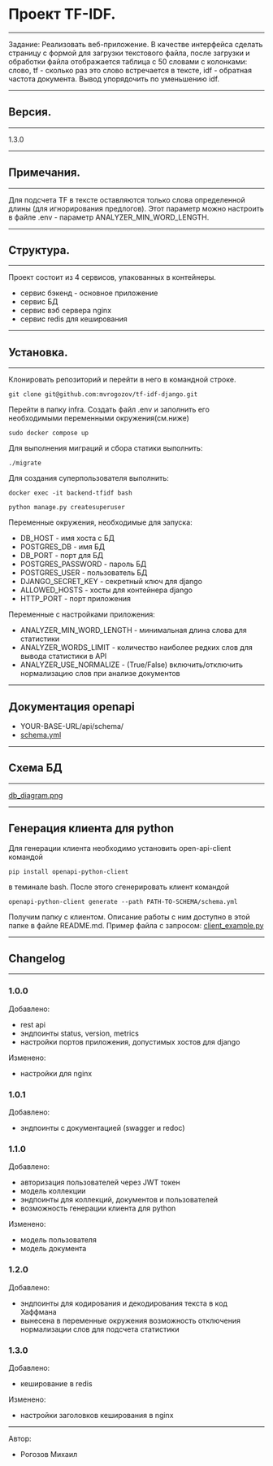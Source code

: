 # Проект TF-IDF.
***
Задание: Реализовать веб-приложение. В качестве интерфейса сделать страницу с формой для загрузки текстового файла, после загрузки и обработки файла отображается таблица с 50 словами с колонками:
слово, 
tf - сколько раз это слово встречается в тексте, 
idf - обратная частота документа. 
Вывод упорядочить по уменьшению idf.
***
## Версия.
***
1.3.0
***
## Примечания.
***
Для подсчета TF в тексте оставляются только слова определенной длины (для игнорирования предлогов).
Этот параметр можно настроить в файле .env - параметр ANALYZER_MIN_WORD_LENGTH.  
***
## Структура.
***
Проект состоит из 4 сервисов, упакованных в контейнеры.
* сервис бэкенд - основное приложение
* сервис БД
* сервис вэб сервера nginx
* сервис redis для кеширования
***
## Установка.
***
Клонировать репозиторий и перейти в него в командной строке.

```
git clone git@github.com:mvrogozov/tf-idf-django.git
```
Перейти в папку infra.
Создать файл .env и заполнить его необходимыми переменными окружения(см.ниже)
```
sudo docker compose up
```
Для выполнения миграций и сбора статики выполнить:
```
./migrate
```
Для создания суперпользователя выполнить:
```
docker exec -it backend-tfidf bash
```
```
python manage.py createsuperuser
```
Переменные окружения, необходимые для запуска:

* DB_HOST - имя хоста с БД
* POSTGRES_DB - имя БД
* DB_PORT - порт для БД
* POSTGRES_PASSWORD - пароль БД
* POSTGRES_USER - пользователь БД
* DJANGO_SECRET_KEY - секретный ключ для django
* ALLOWED_HOSTS - хосты для контейнера django
* HTTP_PORT - порт приложения

Переменные с настройками приложения:

* ANALYZER_MIN_WORD_LENGTH - минимальная длина слова для статистики
* ANALYZER_WORDS_LIMIT - количество наиболее редких слов для вывода 
статистики в API
* ANALYZER_USE_NORMALIZE - (True/False) включить/отключить нормализацию
слов при анализе документов
***
## Документация openapi

* YOUR-BASE-URL/api/schema/
* [schema.yml](schema.yml)

***
## Схема БД
***
[db_diagram.png](db_diagram.png)
***
## Генерация клиента для python
Для генерации клиента необходимо установить open-api-client командой 
```
pip install openapi-python-client
``` 
в теминале bash.
После этого сгенерировать клиент командой 
```
openapi-python-client generate --path PATH-TO-SCHEMA/schema.yml
```
Получим папку с клиентом. Описание работы с ним доступно в этой папке в файле README.md. 
Пример файла с запросом: [client_example.py](client_example.py)
***
## Changelog
***
### 1.0.0
Добавлено:
* rest api
* эндпоинты status, version, metrics
* настройки портов приложения, допустимых хостов для django

Изменено:
* настройки для nginx

### 1.0.1
Добавлено:
* эндпоинты с документацией (swagger и redoc)

### 1.1.0
Добавлено:
* авторизация пользователей через JWT токен
* модель коллекции
* эндпоинты для коллекций, документов и пользователей
* возможность генерации клиента для python

Изменено:
* модель пользователя
* модель документа

### 1.2.0

Добавлено:
* эндпоинты для кодирования и декодирования текста в код Хаффмана
* вынесена в переменные окружения возможность отключения нормализации
слов для подсчета статистики 

### 1.3.0

Добавлено:
* кеширование в redis

Изменено:
* настройки заголовков кеширования в nginx
***
Автор:
* Рогозов Михаил